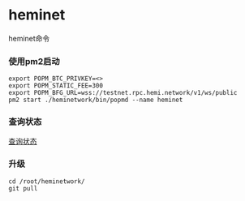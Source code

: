 # heminet
heminet命令
### 使用pm2启动
```
export POPM_BTC_PRIVKEY=<>
export POPM_STATIC_FEE=300
export POPM_BFG_URL=wss://testnet.rpc.hemi.network/v1/ws/public
pm2 start ./heminetwork/bin/popmd --name heminet
```
### 查询状态
[查询状态](https://testnet.popstats.hemi.network/pubkey/02CC78498CE91BA7299210B945AF54808EFF716D792EE25ACDFA914D793EB6B799.html)
### 升级
```
cd /root/heminetwork/
git pull
```
